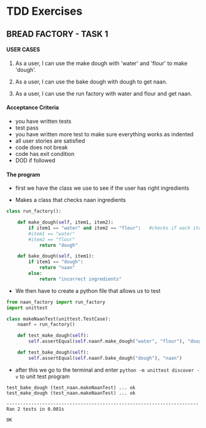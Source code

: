 # TDD Exercises 
## BREAD FACTORY - TASK 1
#### USER CASES
1. As a user, I can use the make dough with 'water' and 'flour' to make 'dough'.

2. As a user, I can use the bake dough with dough to get naan.

3. As a user, I can use the run factory with water and flour and get naan.

#### Acceptance Criteria

- you have written tests
- test pass
- you have written more test to make sure everything works as indented
- all user stories are satisfied
- code does not break
- code has exit condition
- DOD if followed

#### The program 
- first we have the class we use to see if the user has right ingredients 

- Makes a class that checks naan ingredients
```python
class run_factory():

    def make_dough(self, item1, item2):
        if item1 == "water" and item2 == "flour":   #checks if each item is equal to correct ingredients
        #item1 == "water"
        #item2 == "flour"
            return "dough"

    def bake_dough(self, item1):
        if item1 == "dough":
            return "naan"
        else:
            return "incorrect ingredients"
```
- We then have to create a python file that allows us to test 
```python
from naan_factory import run_factory
import unittest

class makeNaanTest(unittest.TestCase):
    naanf = run_factory()

    def test_make_dough(self):
        self.assertEqual(self.naanf.make_dough("water", "flour"), "dough")

    def test_bake_dough(self):
        self.assertEqual(self.naanf.bake_dough("dough"), "naan")
```
- after this we go to the terminal and enter `python -m unittest discover -v` to unit test program 

````
test_bake_dough (test_naan.makeNaanTest) ... ok
test_make_dough (test_naan.makeNaanTest) ... ok

----------------------------------------------------------------------
Ran 2 tests in 0.001s

OK
````


